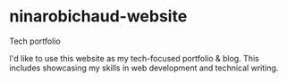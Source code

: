 # ninarobichaud-website
Tech portfolio

I'd like to use this website as my tech-focused portfolio & blog. This includes showcasing my skills in web development and technical writing.
